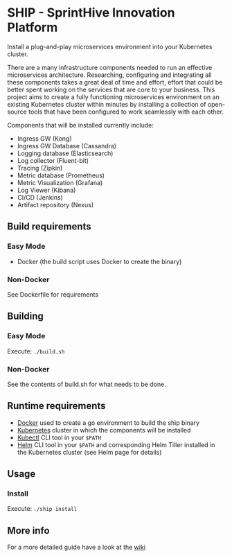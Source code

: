 # SHIP - SprintHive Innovation Platform
Install a plug-and-play microservices environment into your Kubernetes cluster.

There are a many infrastructure components needed to run an effective microservices architecture. Researching, configuring and integrating all these components takes a great deal of time and effort, effort that could be better spent working on the services that are core to your business. This project aims to create a fully functioning microservices environment on an existing Kubernetes cluster within minutes by installing a collection of open-source tools that have been configured to work seamlessly with each other.

Components that will be installed currently include:
* Ingress GW (Kong)
* Ingress GW Database (Cassandra)
* Logging database (Elasticsearch)
* Log collector (Fluent-bit)
* Tracing (Zipkin)
* Metric database (Prometheus)
* Metric Visualization (Grafana)
* Log Viewer (Kibana)
* CI/CD (Jenkins)
* Artifact repository (Nexus)

## Build requirements
### Easy Mode
* Docker (the build script uses Docker to create the binary)

### Non-Docker
See Dockerfile for requirements

## Building
### Easy Mode
Execute: `./build.sh`

### Non-Docker
See the contents of build.sh for what needs to be done.

## Runtime requirements
* [Docker](https://docker.com) used to create a go environment to build the ship binary
* [Kubernetes](https://github.com/kubernetes/kubernetes) cluster in which the components will be installed
* [Kubectl](https://kubernetes.io/docs/tasks/tools/install-kubectl/) CLI tool in your `$PATH`
* [Helm](https://github.com/kubernetes/helm) CLI tool in your `$PATH` and corresponding Helm Tiller installed in the Kubernetes cluster (see Helm page for details)

## Usage
### Install
Execute: `./ship install`

## More info

For a more detailed guide have a look at the [wiki](https://github.com/SprintHive/ship/wiki)
